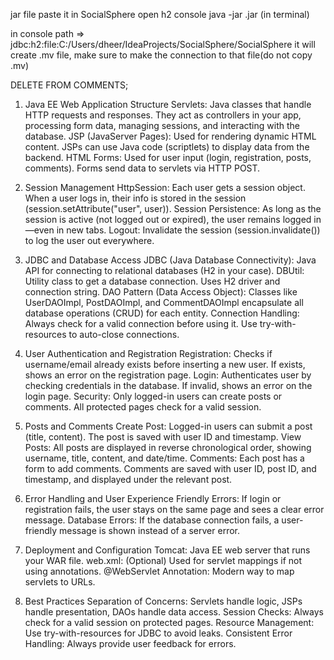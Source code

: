 jar file paste it in SocialSphere
open h2 console
  java -jar <filename>.jar  (in terminal)

in console path => jdbc:h2:file:C:/Users/dheer/IdeaProjects/SocialSphere/SocialSphere
it will create .mv file, make sure to make the connection to that file(do not copy .mv)

DELETE FROM COMMENTS;

1. Java EE Web Application Structure
Servlets: Java classes that handle HTTP requests and responses. They act as controllers in your app, processing form data, managing sessions, and interacting with the database.
JSP (JavaServer Pages): Used for rendering dynamic HTML content. JSPs can use Java code (scriptlets) to display data from the backend.
HTML Forms: Used for user input (login, registration, posts, comments). Forms send data to servlets via HTTP POST.

2. Session Management
HttpSession: Each user gets a session object. When a user logs in, their info is stored in the session (session.setAttribute("user", user)).
Session Persistence: As long as the session is active (not logged out or expired), the user remains logged in—even in new tabs.
Logout: Invalidate the session (session.invalidate()) to log the user out everywhere.

3. JDBC and Database Access
JDBC (Java Database Connectivity): Java API for connecting to relational databases (H2 in your case).
DBUtil: Utility class to get a database connection. Uses H2 driver and connection string.
DAO Pattern (Data Access Object): Classes like UserDAOImpl, PostDAOImpl, and CommentDAOImpl encapsulate all database operations (CRUD) for each entity.
Connection Handling: Always check for a valid connection before using it. Use try-with-resources to auto-close connections.

4. User Authentication and Registration
Registration: Checks if username/email already exists before inserting a new user. If exists, shows an error on the registration page.
Login: Authenticates user by checking credentials in the database. If invalid, shows an error on the login page.
Security: Only logged-in users can create posts or comments. All protected pages check for a valid session.

5. Posts and Comments
Create Post: Logged-in users can submit a post (title, content). The post is saved with user ID and timestamp.
View Posts: All posts are displayed in reverse chronological order, showing username, title, content, and date/time.
Comments: Each post has a form to add comments. Comments are saved with user ID, post ID, and timestamp, and displayed under the relevant post.

6. Error Handling and User Experience
Friendly Errors: If login or registration fails, the user stays on the same page and sees a clear error message.
Database Errors: If the database connection fails, a user-friendly message is shown instead of a server error.

7. Deployment and Configuration
Tomcat: Java EE web server that runs your WAR file.
web.xml: (Optional) Used for servlet mappings if not using annotations.
@WebServlet Annotation: Modern way to map servlets to URLs.

8. Best Practices
Separation of Concerns: Servlets handle logic, JSPs handle presentation, DAOs handle data access.
Session Checks: Always check for a valid session on protected pages.
Resource Management: Use try-with-resources for JDBC to avoid leaks.
Consistent Error Handling: Always provide user feedback for errors.
